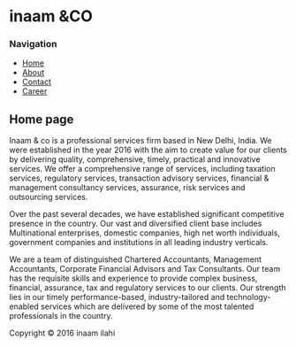 <html>
    <head>
         <title>Accounts solutions</title>
         <link rel="stylesheet" type="text/css" href="style.css" />
    </head>
    <body>
        <div id="container">
        <div id="header">
           <h1> inaam &CO</h1>
        </div>
        </div id="content">
              </div id="nav">
                     <h3>Navigation</h3>
                     <ul>
                     <li><a href="https://www.instantpay.in">Home</a></li>
                     <li><a href="#">About</a></li>
                     <li><a href="#">Contact</a></li>
                     <li><a class="selected" href="https://www.instantpay.in/jobs">Career</a></li>
                     </ul>
              <idiv>
              <div id="main">
              <h2>Home page</h2>
             <p> Inaam & co is a professional services firm based in New Delhi, India. We were established in the year 2016 with the aim to create value for our clients by delivering quality, comprehensive, timely, practical and innovative services. We offer a comprehensive range of services, including taxation services, regulatory services, transaction advisory services, financial & management consultancy services, assurance, risk services and outsourcing services.</P>
             <P>Over the past several decades, we have established significant competitive presence in the country.
Our vast and diversified client base includes Multinational enterprises, domestic companies, high net worth individuals, government companies and institutions in all leading industry verticals.</P>
              <P>We are a team of distinguished Chartered Accountants, Management Accountants, Corporate Financial Advisors and Tax Consultants. Our team has the requisite skills and experience to provide complex business, financial, assurance, tax and regulatory services to our clients. Our strength lies in our timely performance-based, industry-tailored and technology-enabled services which are delivered by some of the most talented professionals in the country.</P>
             </div>
        </div>
        <div id="footer">
        Copyright &copy; 2016 inaam ilahi
        </div>
      </div>
    </body>
</html>
